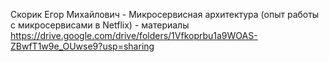 Скорик Егор Михайлович - Микросервисная архитектура (опыт работы с микросервисами в Netflix) - материалы https://drive.google.com/drive/folders/1Vfkoprbu1a9WOAS-ZBwfT1w9e_OUwse9?usp=sharing
